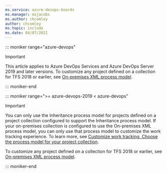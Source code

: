 ```yaml
---
ms.service: azure-devops-boards
ms.manager: mijacobs
ms.author: chcomley
author: chcomley
ms.topic: include
ms.date: 04/07/2021
---
```



::: moniker range="azure-devops"

> [!IMPORTANT]  
> This article applies to Azure DevOps Services and Azure DevOps Server 2019 and later versions. To customize any project defined on a collection for TFS 2018 or earlier, see [On-premises XML process model](../../../reference/on-premises-xml-process-model.md). 

::: moniker-end

::: moniker range=">= azure-devops-2019 < azure-devops"

> [!IMPORTANT]   
> You can only use the Inheritance process model for projects defined on a project collection configured to support the Inheritance process model. If your on-premises collection is configured to use the On-premises XML process model, you can only use that process model to customize the work tracking experience. To learn more, see [Customize work tracking, Choose the process model for your project collection](../../../reference/customize-work.md?preserve-view=true&view=azure-devops-2019#choose-process-model).  
> 
> To customize any project defined on a collection for TFS 2018 or earlier, see [On-premises XML process model](../../../reference/on-premises-xml-process-model.md).

::: moniker-end